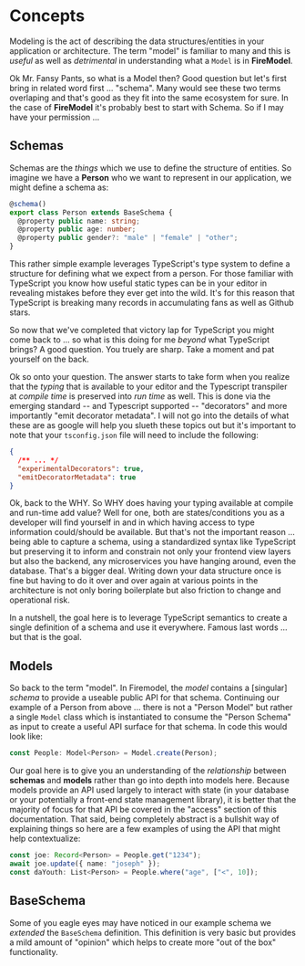 # Concepts

Modeling is the act of describing the data structures/entities in your application or architecture. The term "model" is familiar to many and this is _useful_ as well as _detrimental_ in understanding what a `Model` is in **FireModel**.

Ok Mr. Fansy Pants, so what is a Model then? Good question but let's first bring in related word first ... "schema". Many would see these two terms overlaping and that's good as they fit into the same ecosystem for sure. In the case of **FireModel** it's probably best to start with Schema. So if I may have your permission ...

## Schemas

Schemas are the _things_ which we use to define the structure of entities. So imagine we have a **Person** who we want to represent in our application, we might define a schema as:

```typescript
@schema()
export class Person extends BaseSchema {
  @property public name: string;
  @property public age: number;
  @property public gender?: "male" | "female" | "other";
}
```

This rather simple example leverages TypeScript's type system to define a structure for defining what we expect from a person. For those familiar with TypeScript you know how useful static types can be in your editor in revealing mistakes before they ever get into the wild. It's for this reason that TypeScript is breaking many records in accumulating fans as well as Github stars.

So now that we've completed that victory lap for TypeScript you might come back to ... so what is this doing for me _beyond_ what TypeScript brings? A good question. You truely are sharp. Take a moment and pat yourself on the back.

Ok so onto your question. The answer starts to take form when you realize that the _typing_ that is available to your editor and the Typescript transpiler at _compile time_ is preserved into _run time_ as well. This is done via the emerging standard -- and Typescript supported -- "decorators" and more importantly "emit decorator metadata". I will not go into the details of what these are as google will help you slueth these topics out but it's important to note that your `tsconfig.json` file will need to include the following:

```json
{
  /** ... */
  "experimentalDecorators": true,
  "emitDecoratorMetadata": true
}
```

Ok, back to the WHY. So WHY does having your typing available at compile and run-time add value? Well for one, both are states/conditions you as a developer will find yourself in and in which having access to type information could/should be available. But that's not the important reason ... being able to capture a schema, using a standardized syntax like TypeScript but preserving it to inform and constrain not only your frontend view layers but also the backend, any microservices you have hanging around, even the database. That's a bigger deal. Writing down your data structure once is fine but having to do it over and over again at various points in the architecture is not only boring boilerplate but also friction to change and operational risk.

In a nutshell, the goal here is to leverage TypeScript semantics to create a single definition of a schema and use it everywhere. Famous last words ... but that is the goal.

## Models

So back to the term "model". In Firemodel, the _model_ contains a [singular] _schema_ to provide a useable public API for that schema. Continuing our example of a Person from above ... there is not a "Person Model" but rather a single `Model` class which is instantiated to consume the "Person Schema" as input to create a useful API surface for that schema. In code this would look like:

```typescript
const People: Model<Person> = Model.create(Person);
```

Our goal here is to give you an understanding of the _relationship_ between **schemas** and **models** rather than go into depth into models here. Because models provide an API used largely to interact with state (in your database or your potentially a front-end state management library), it is better that the majority of focus for that API be covered in the "access" section of this documentation. That said, being completely abstract is a bullshit way of explaining things so here are a few examples of using the API that might help contextualize:

```typescript
const joe: Record<Person> = People.get("1234");
await joe.update({ name: "joseph" });
const daYouth: List<Person> = People.where("age", ["<", 10]);
```

## BaseSchema

Some of you eagle eyes may have noticed in our example schema we _extended_ the `BaseSchema` definition. This definition is very basic but provides a mild amount of "opinion" which helps to create more "out of the box" functionality.
